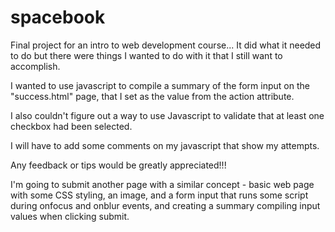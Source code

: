 # spacebook
 Final project for an intro to web development course... It did what it needed to do but there were things I wanted to do with it that I still want to accomplish.

 I wanted to use javascript to compile a summary of the form input on the "success.html" page, that I set as the value from the action attribute.

 I also couldn't figure out a way to use Javascript to validate that at least one checkbox had been selected.

 I will have to add some comments on my javascript that show my attempts.

 Any feedback or tips would be greatly appreciated!!!

 I'm going to submit another page with a similar concept - basic web page with some CSS styling, an image, and a form input that runs some script during onfocus and onblur events, and creating a summary compiling input values when clicking submit.
